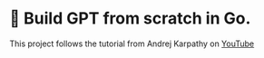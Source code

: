 # 🤖 Build GPT from scratch in Go.

This project follows the tutorial from Andrej Karpathy on [YouTube](https://www.youtube.com/watch?v=kCc8FmEb1nY)
